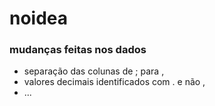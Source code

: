# noidea


### mudanças feitas nos dados

- separação das colunas de ; para ,
- valores decimais identificados com . e não ,
- ...
